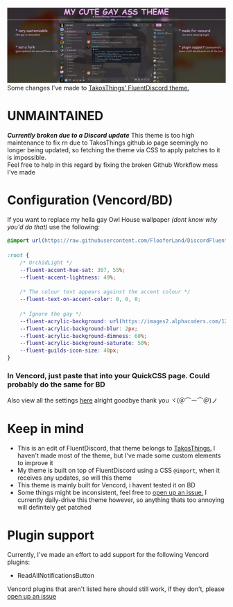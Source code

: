 ![# My Cute Gay Ass Theme](./marketing/marketing.png)
Some changes I've made to [TakosThings' FluentDiscord theme.](https://github.com/TakosThings/Fluent-Discord)

# UNMAINTAINED
***Currently broken due to a Discord update***
This theme is too high maintenance to fix rn due to TakosThings github.io page seemingly no longer being updated, so fetching the theme via CSS to apply patches to it is impossible. <br/>
Feel free to help in this regard by fixing the broken Github Workflow mess I've made

# Configuration (Vencord/BD)
If you want to replace my hella gay Owl House wallpaper _(dont know why you'd do that)_ use the following:
```css
@import url(https://raw.githubusercontent.com/FlooferLand/DiscordFluentTheme/main/fluent.theme.css);

:root {
	/* OrchidLight */
	--fluent-accent-hue-sat: 307, 55%;
	--fluent-accent-lightness: 49%;

	/* The colour text appears against the accent colour */
	--fluent-text-on-accent-color: 0, 0, 0;

	/* Ignore the gay */
	--fluent-acrylic-background: url(https://images2.alphacoders.com/129/1291151.png);
	--fluent-acrylic-background-blur: 2px;
	--fluent-acrylic-background-dimness: 60%;
	--fluent-acrylic-background-saturate: 50%;
	--fluent-guilds-icon-size: 40px;
}
```
### In Vencord, just paste that into your QuickCSS page. Could probably do the same for BD
Also view all the settings [here](https://github.com/TakosThings/Fluent-Discord/wiki/Options) alright goodbye thank you ヾ(＠⌒ー⌒＠)ノ

# Keep in mind
- This is an edit of FluentDiscord, that theme belongs to [TakosThings.](https://github.com/TakosThings)
  I haven't made most of the theme, but I've made some custom elements to improve it
- My theme is built on top of FluentDiscord using a CSS `@import`, when it receives any updates, so will this theme
- This theme is mainly built for Vencord, i havent tested it on BD
- Some things might be inconsistent, feel free to [open up an issue.](../../issues/new)
  I currently daily-drive this theme however, so anything thats too annoying will definitely get patched

# Plugin support
Currently, I've made an effort to add support for the following Vencord plugins:
- ReadAllNotificationsButton

Vencord plugins that aren't listed here should still work, if they don't, please [open up an issue](../../issues/new)
